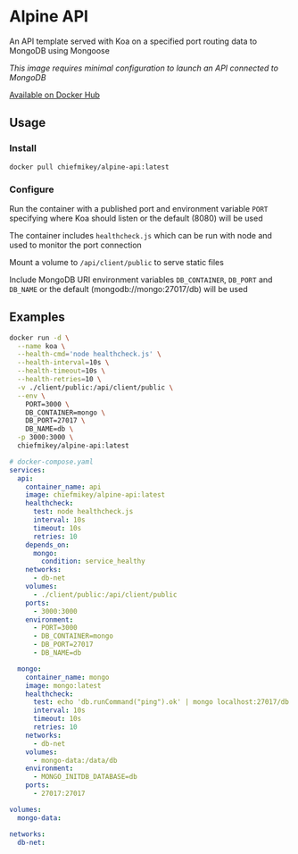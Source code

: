 # **Alpine API**

An API template served with Koa on a specified port routing data to MongoDB
using Mongoose

_This image requires minimal configuration to launch an API connected to
MongoDB_

[Available on Docker Hub](https://hub.docker.com/r/chiefmikey/alpine-api)

## Usage

### Install

```shell
docker pull chiefmikey/alpine-api:latest
```

### Configure

Run the container with a published port and environment variable `PORT`
specifying where Koa should listen or the default (8080) will be used

The container includes `healthcheck.js` which can be run with node and used to
monitor the port connection

Mount a volume to `/api/client/public` to serve static files

Include MongoDB URI environment variables `DB_CONTAINER`, `DB_PORT` and
`DB_NAME` or the default (mongodb://mongo:27017/db) will be used

## Examples

```sh
docker run -d \
  --name koa \
  --health-cmd='node healthcheck.js' \
  --health-interval=10s \
  --health-timeout=10s \
  --health-retries=10 \
  -v ./client/public:/api/client/public \
  --env \
    PORT=3000 \
    DB_CONTAINER=mongo \
    DB_PORT=27017 \
    DB_NAME=db \
  -p 3000:3000 \
  chiefmikey/alpine-api:latest
```

```yaml
# docker-compose.yaml
services:
  api:
    container_name: api
    image: chiefmikey/alpine-api:latest
    healthcheck:
      test: node healthcheck.js
      interval: 10s
      timeout: 10s
      retries: 10
    depends_on:
      mongo:
        condition: service_healthy
    networks:
      - db-net
    volumes:
      - ./client/public:/api/client/public
    ports:
      - 3000:3000
    environment:
      - PORT=3000
      - DB_CONTAINER=mongo
      - DB_PORT=27017
      - DB_NAME=db

  mongo:
    container_name: mongo
    image: mongo:latest
    healthcheck:
      test: echo 'db.runCommand("ping").ok' | mongo localhost:27017/db --quiet
      interval: 10s
      timeout: 10s
      retries: 10
    networks:
      - db-net
    volumes:
      - mongo-data:/data/db
    environment:
      - MONGO_INITDB_DATABASE=db
    ports:
      - 27017:27017

volumes:
  mongo-data:

networks:
  db-net:
```
